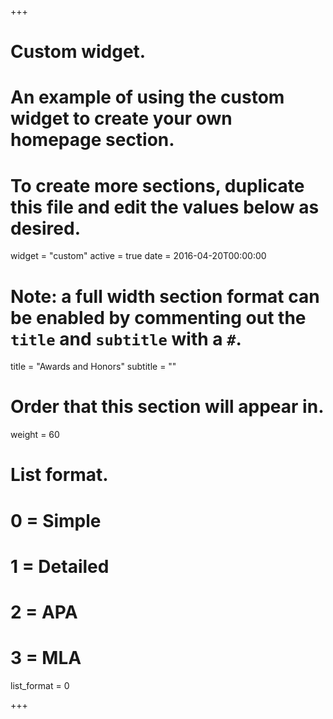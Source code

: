 +++
# Custom widget.
# An example of using the custom widget to create your own homepage section.
# To create more sections, duplicate this file and edit the values below as desired.
widget = "custom"
active = true
date = 2016-04-20T00:00:00

# Note: a full width section format can be enabled by commenting out the `title` and `subtitle` with a `#`.
title = "Awards and Honors"
subtitle = ""

# Order that this section will appear in.
weight = 60

# List format.
#   0 = Simple
#   1 = Detailed
#   2 = APA
#   3 = MLA
list_format = 0

+++
